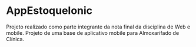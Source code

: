 # AppEstoqueIonic
Projeto realizado como parte integrante da nota final da disciplina de Web e mobile.
Projeto de uma base de aplicativo mobile para Almoxarifado de Clínica.
